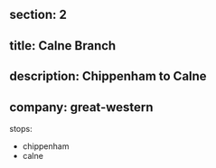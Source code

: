 section: 2
----
title: Calne Branch
----
description: Chippenham to Calne
----
company: great-western
----
stops:
- chippenham
- calne
